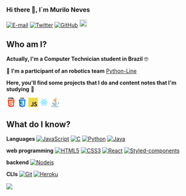 ### Hi there 👋, I´m Murilo Neves

[![E-mail](http://img.shields.io/badge/-%40murilodesouzaneves@gmail.com-blue?logo=gmail&style=flat-square&logoColor=white)](mailto:murilodesouzaneves@gmail.com)
[![Twitter](http://img.shields.io/badge/-%40%20__muriloneves__-blue?logo=twitter&style=flat-square&logoColor=white)](https://twitter.com/_muriloneves_)
[![GitHub](http://img.shields.io/badge/muNeves3-blue?logo=github&style=flat-square&logoColor=white)](https://github.com/muNeves3)
<a href="https://www.gitshowcase.com/muneves3"><img src="https://www.gitshowcase.com/favicon-32x32.png" height=20 width=20></a>


## Who am I?

**Actually, I'm a Computer Technician student in Brazil** :nerd_face: 

:robot: **I'm a participant of an robotics team** [Python-Line](https://github.com/Python-Line)

**Here, you'll find some projects that I do and content notes that I'm studying** :bookmark_tabs:

<img src="https://raw.githubusercontent.com/github/explore/80688e429a7d4ef2fca1e82350fe8e3517d3494d/topics/html/html.png" height=25 width=25/> <img src="https://raw.githubusercontent.com/github/explore/80688e429a7d4ef2fca1e82350fe8e3517d3494d/topics/css/css.png" height=25 width=25/> <img src="https://raw.githubusercontent.com/github/explore/80688e429a7d4ef2fca1e82350fe8e3517d3494d/topics/javascript/javascript.png" height=25 width=25/> <img src="https://raw.githubusercontent.com/github/explore/80688e429a7d4ef2fca1e82350fe8e3517d3494d/topics/react/react.png" height=25 width=25/> <img src="https://raw.githubusercontent.com/github/explore/80688e429a7d4ef2fca1e82350fe8e3517d3494d/topics/java/java.png" height=25 width=25/> 

## What do I know?

**Languages**
[![JavaScript](https://img.shields.io/badge/-JavaScript-black?style=flat-square&logo=javascript&link=https://github.com/muNeves3/)](https://github.com/muNeves3/)
[![C](https://img.shields.io/badge/-A8B9CC?style=flat-square&logo=c&logoColor=white&link=https://github.com/muNeves3/)](https://github.com/muNeves3/)
[![Python](https://img.shields.io/badge/-Python-E4E936?style=flat-square&logo=python&link=https://github.com/muNeves3/)](https://github.com/muNeves3/)
[![Java](https://img.shields.io/badge/-Java-7159c1?style=flat-square&logo=Java&link=https://github.com/muNeves3/)](https://github.com/muNeves3/)

**web programming**
[![HTML5](https://img.shields.io/badge/-HTML5-E34F26?style=flat-square&logo=html5&logoColor=white&link=https://github.com/muNeves3/)](https://github.com/muNeves3/)
[![CSS3](https://img.shields.io/badge/-CSS3-1572B6?style=flat-square&logo=css3&link=https://github.com/muNeves3/)](https://github.com/muNeves3/)
[![React](https://img.shields.io/badge/-React-E325AF?style=flat-square&logo=react&link=https://github.com/muNeves3/)](https://github.com/muNeves3/)
[![Styled-components](https://img.shields.io/badge/-Styled%20Components-pink?style=flat-square&logo=styled-components)](https://github.com/muNeves3/)

**backend**
[![Nodejs](https://img.shields.io/badge/-Nodejs-black?style=flat-square&logo=Node.js&link=https://github.com/muNeves3/)](https://github.com/muNeves3/)

**CLIs**
[![Git](https://img.shields.io/badge/-Git-4BBDE8?style=flat-square&logo=git&link=https://github.com/muNeves3/)](https://github.com/muNeves3/)
[![Heroku](https://img.shields.io/badge/-Heroku-CE0AF1?style=flat-square&logo=heroku&link=https://github.com/muNeves3/)](https://github.com/muNeves3/)




<img align='center' src="https://github-readme-stats.vercel.app/api?username=muNeves3&show_icons=true">

